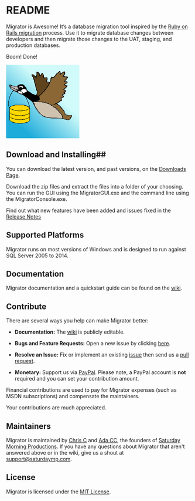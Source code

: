 # README #

Migrator is Awesome!  It’s a database migration tool inspired by the [Ruby on Rails migration](http://edgeguides.rubyonrails.org/active_record_migrations.html) process.  Use it to migrate database changes between developers and then migrate those changes to the UAT, staging, and production databases.

Boom! Done! 

![Goose](Logo/GooseSmall.png)

## Download and Installing##

You can download the latest version, and past versions, on the [Downloads Page](https://bitbucket.org/saturdaymp/migrator/downloads).

Download the zip files and extract the files into a folder of your choosing.  You can run the GUI using the MigratorGUI.exe and the command line using the MigratorConsole.exe.

Find out what new features have been added and issues fixed in the [Release Notes](https://bitbucket.org/saturdaymp/migrator/wiki/Migrator%20Release%20Notes)

## Supported Platforms ##

Migrator runs on most versions of Windows and is designed to run against SQL Server 2005 to 2014.

## Documentation ##

Migrator documentation and a quickstart guide can be found on the [wiki](https://bitbucket.org/saturdaymp/migrator/wiki/Home).

## Contribute ##

There are several ways you help can make Migrator better:

- **Documentation:** The [wiki](https://bitbucket.org/saturdaymp/migrator/wiki) is publicly editable.

- **Bugs and Feature Requests:** Open a new issue by clicking [here](https://bitbucket.org/saturdaymp/migrator/issues).

- **Resolve an Issue:** Fix or implement an existing [issue](https://bitbucket.org/saturdaymp/migrator/issues?status=new&status=open) then send us a [pull request](https://confluence.atlassian.com/bitbucket/work-with-pull-requests-223220593.html).

- **Monetary:** Support us via [PayPal](https://www.paypal.com/cgi-bin/webscr?cmd=_s-xclick&hosted_button_id=BZMRHHT7A43C2). Please note, a PayPal account is **not** required and you can set your contribution amount.

Financial contributions are used to pay for Migrator expenses (such as MSDN subscriptions) and compensate the maintainers.

Your contributions are much appreciated.

## Maintainers ##

Migrator is maintained by [Chris C](https://bitbucket.org/chris_c/) and [Ada CC](https://bitbucket.org/AdaChan-Cumming/), the founders of [Saturday Morning Productions](http://saturdaymp.com/).  If you have any questions about Migrator that aren't answered above or in the wiki, give us a shout at <support@saturdaymp.com>.

## License ##

Migrator is licensed under the [MIT License](License.txt).